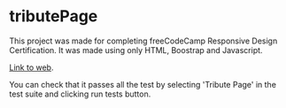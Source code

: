 # tributePage
This project was made for completing freeCodeCamp Responsive Design Certification. It was made using only HTML, Boostrap and Javascript.

[Link to web](https://matiastk.github.io/fccPersonalPortfolio/).

You can check that it passes all the test by selecting 'Tribute Page' in the test suite and clicking run tests button.
